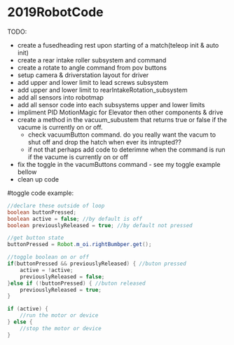 # 2019RobotCode

TODO:
- create a fusedheading rest upon starting of a match(teleop init & auto init)
- create a rear intake roller subsystem and command
- create a rotate to angle command from pov buttons
- setup camera & driverstation layout for driver
- add upper and lower limit to lead screws subsystem
- add upper and lower limit to rearIntakeRotation_subsystem
- add all sensors into robotmap
- add all sensor code into each subsystems upper and lower limits
- impliment PID MotionMagic for Elevator then other components & drive
- create a method in the vacuum_subustem that returns true or false if the vacume is currently on or off.
    - check vacuumButton command. do you really want the vacum to shut off and drop the hatch when ever its intrupted??
    - if not that perhaps add code to deterimne when the command is run if the vacume is currently on or off
- fix the toggle in the vacumButtons command - see my toggle example bellow
- clean up code

#toggle code example:
``` java
//declare these outside of loop
boolean buttonPressed;
boolean active = false; //by default is off
boolean previouslyReleased = true; //by default not pressed

//get button state
buttonPressed = Robot.m_oi.rightBumbper.get();

//toggle boolean on or off
if(buttonPressed && previouslyReleased) { //buton pressed
    active = !active;
    previouslyReleased = false; 
}else if (!buttonPressed) { //buton released
    previouslyReleased = true;
}

if (active) {
    //run the motor or device
} else {
    //stop the motor or device
}
```